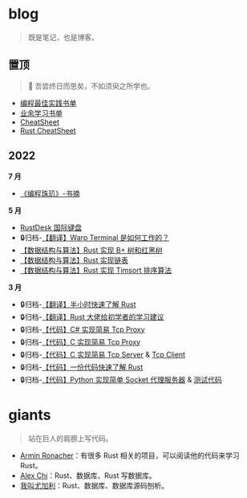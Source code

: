 # blog

> 既是笔记，也是博客。

## 置顶

> :blossom: 吾尝终日而思矣，不如须臾之所学也。
- [编程最佳实践书单](./doc/8.md)
- [业余学习书单](./doc/9.md)
- [CheatSheet](./doc/23.md)
- [Rust CheatSheet](./2022/9.md)


## 2022


**7 月**

- [《编程珠玑》-书摘](./2022/8.md)

**5 月**

- [RustDesk 国际键盘](./2022/5.md)
- :lock:归档-[【翻译】Warp Terminal 是如何工作的？](./2022/4.md)
- [【数据结构与算法】Rust 实现 B+ 树和红黑树](./2022/3.md)
- [【数据结构与算法】Rust 实现链表](./2022/2.md)
- [【数据结构与算法】Rust 实现 Timsort 排序算法](./2022/1.md)

**3 月**
- :lock:归档-[【翻译】半小时快速了解 Rust](./2022/6.md)
- :lock:归档-[【翻译】Rust 大佬给初学者的学习建议](./2022/7.md)
- :lock:归档-[【代码】C# 实现简易 Tcp Proxy](./code/tcp-proxy.cs)
- :lock:归档-[【代码】C 实现简易 Tcp Proxy](./code/tcp-proxy.c)
- :lock:归档-[【代码】C 实现简易 Tcp Server](./code/tcp-server.c) & [Tcp Client](./code/tcp-client.c)
- :lock:归档-[【代码】一份代码快速了解 Rust](https://github.com/asur4s/a-code-to-learn-rust/blob/main/study.rs)
- :lock:归档-[【代码】Python 实现简单 Socket 代理服务器](./code/socket-proxy.py) & [测试代码](./code/socket-client.py)



# giants

> 站在巨人的肩膀上写代码。

- [Armin Ronacher](https://lucumr.pocoo.org/projects/)：有很多 Rust 相关的项目，可以阅读他的代码来学习 Rust。
- [Alex Chi](https://github.com/skyzh)：Rust、数据库、Rust 写数据库。
- [我叫尤加利](https://youjiali1995.github.io/)：Rust、数据库、数据库源码刨析。